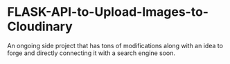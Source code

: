 # FLASK-API-to-Upload-Images-to-Cloudinary

An ongoing side project that has tons of modifications along with an idea to forge and directly connecting it with a search engine soon.
